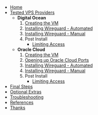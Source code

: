 * [Home](Home)
* [Tested VPS Providers](Supported-VPS-Providers)
  * **Digital Ocean**
    1. [Creating the VM](Digital-Ocean-(Creating))
    2. [Installing Wireguard - Automated](Digital-Ocean-(Automatic-Installer-Script))
    3. [Installing Wireguard - Manual](Digital-Ocean-(Manual-Installation))
    4. Post Install
       * [Limiting Access]()
  * **Oracle Cloud**
    1. [Creating the VM](Oracle-Cloud-(Creating))
    2. [Opening up Oracle Cloud Ports](Oracle-Cloud--(Opening-Up-Ports))
    3. [Installing Wireguard - Automated](Oracle-Cloud-(Automatic-Installer-Script))
    4. [Installing Wireguard - Manual](Oracle-Cloud-(Manual-Installation))
    5. Post Install
       * [Limiting Access]()
* [Final Steps]()
* [Optional Extras]()
* [Troubleshooting]()
* [References]()
* [Thanks]()